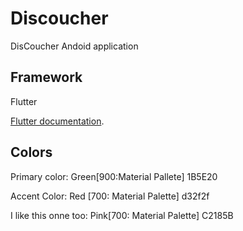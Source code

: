 # Discoucher

DisCoucher Andoid application

## Framework

Flutter

[Flutter documentation](https://flutter.io/).

## Colors
Primary color: Green[900:Material Pallete] 1B5E20

Accent Color: Red [700: Material Palette] d32f2f

I like this onne too: Pink[700: Material Palette] C2185B